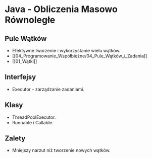 # Java - Obliczenia Masowo Równoległe

## Pule Wątków
- Efektywne tworzenie i wykorzystanie wielu wątków.
- [[04_Programowanie_Współbieżne/04_Pule_Wątków_i_Zadania]]
- [[01_Wątki]]

## Interfejsy
- Executor - zarządzanie zadaniami.

## Klasy
- ThreadPoolExecutor.
- Runnable i Callable.

## Zalety
- Mniejszy narzut niż tworzenie nowych wątków.
